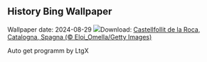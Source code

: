 ## History Bing Wallpaper
Wallpaper date: 2024-08-29
![](https://www.bing.com/th?id=OHR.CastellfollitSpain_IT-IT5915189187_UHD.jpg&w=1000)Download: [Castellfollit de la Roca, Catalogna, Spagna (© Eloi_Omella/Getty Images)](https://www.bing.com/th?id=OHR.CastellfollitSpain_IT-IT5915189187_UHD.jpg)

Auto get programm by LtgX
